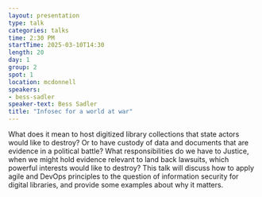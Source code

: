 ```yaml
---
layout: presentation
type: talk
categories: talks
time: 2:30 PM
startTime: 2025-03-10T14:30 
length: 20
day: 1
group: 2
spot: 1
location: mcdonnell
speakers:
- bess-sadler
speaker-text: Bess Sadler
title: "Infosec for a world at war"
---
```

What does it mean to host digitized library collections that state actors would like to destroy? Or to have custody of data and documents that are evidence in a political battle? What responsibilities do we have to Justice, when we might hold evidence relevant to land back lawsuits, which powerful interests would like to destroy? This talk will discuss how to apply agile and DevOps principles to the question of information security for digital libraries, and provide some examples about why it matters.
